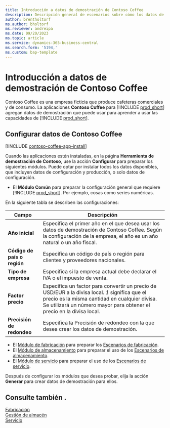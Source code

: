 ```yaml
---
title: Introducción a datos de demostración de Contoso Coffee
description: Descripción general de escenarios sobre cómo los datos de demostración de Contoso Coffee pueden ayudarle a aprender a usar las capacidades de Business Central.
author: brentholtorf
ms.author: bholtorf
ms.reviewer: andreipa
ms.date: 09/20/2023
ms.topic: article
ms.service: dynamics-365-business-central
ms.search.form: '5194,'
ms.custom: bap-template
---
```


# <a name="introduction-to-contoso-coffee-demo-data"></a>Introducción a datos de demostración de Contoso Coffee

Contoso Coffee es una empresa ficticia que produce cafeteras comerciales y de consumo. La aplicaciones **Contoso Coffee** para [!INCLUDE [prod_short](../includes/prod_short.md)] agregan datos de demostración que puede usar para aprender a usar las capacidades de [!INCLUDE [prod_short](../includes/prod_short.md)].  

## <a name="set-up-contoso-coffee-data"></a>Configurar datos de Contoso Coffee

[!INCLUDE [contoso-coffee-app-install](../includes/contoso-coffee-app-install.md)]

Cuando las aplicaciones estén instaladas, en la página **Herramienta de demostración de Contoso**, use la acción **Configurar** para preparar los siguientes módulos. Puede optar por instalar todos los datos disponibles, que incluyen datos de configuración y producción, o solo datos de configuración.

 - El **Módulo Común** para preparar la configuración general que requiere [!INCLUDE [prod_short](../includes/prod_short.md)]. Por ejemplo, cosas como series numéricas. 

En la siguiente tabla se describen las configuraciones:  

|Campo  |Descripción  |
|---------|---------|
|**Año inicial** |Especifica el primer año en el que desea usar los datos de demostración de Contoso Coffee. Según la configuración de la empresa, el año es un año natural o un año fiscal.|
|**Código de país o región**|Especifica un código de país o región para clientes y proveedores nacionales.|
|**Tipo de empresa**    |Especifica si la empresa actual debe declarar el IVA o el impuesto de venta. |
|**Factor precio**     |Especifica un factor para convertir un precio de USD/EUR a la divisa local. *1* significa que el precio es la misma cantidad en cualquier divisa. Se utilizará un número mayor para obtener el precio en la divisa local. |
|**Precisión de redondeo**  |Especifica la Precisión de redondeo con la que desea crear los datos de demostración.|

 - El [Módulo de fabricación](manufacturing/contoso-coffee-manufacturing-intro.md) para preparar los [Escenarios de fabricación](manufacturing/contoso-coffee-manufacturing-intro.md#scenarios).
 - El [Módulo de almacenamiento](warehousing/contoso-coffee-warehousing-intro.md) para preparar el uso de los [Escenarios de almacenamiento](warehousing/contoso-coffee-warehousing-intro.md#scenarios).
 - El [Módulo de servicio](service/contoso-coffee-service-intro.md) para preparar el uso de los [Escenarios de servicio](service/contoso-coffee-service-intro.md#scenarios).

Después de configurar los módulos que desea probar, elija la acción **Generar** para crear datos de demostración para ellos.

## <a name="see-also"></a>Consulte también .

[Fabricación](../production-manage-manufacturing.md)  
[Gestión de almacén](../warehouse-manage-warehouse.md)  
[Servicio](../service-service.md)
<!-- [Projects and Jobs](../projects-manage-projects.md) -->

